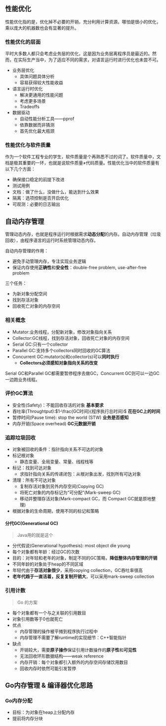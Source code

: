 ## 性能优化

性能优化指的是，优化掉不必要的开销，充分利用计算资源。哪怕是很小的优化，乘以庞大的机器数也会有显著的提升。

### 性能优化的层面

平时大多数人都只会考虑业务层的优化，这是因为业务层离程序员是最近的。然而，在实际生产当中，为了适应不同的需求，对语言运行时进行优化也未尝不可。

- 业务层优化
	- 具体问题具体分析
	- 容易获得较大性能收益
- 语言运行时优化
	- 解决更通用的性能问题
	- 考虑更多场景
	- Tradeoffs
- 数据驱动
	- 自动性能分析工具——pprof
	- 依靠数据而非猜测
	- 首先优化最大瓶颈

### 性能优化与软件质量

作为一个软件工程专业的学生，软件质量是个再熟悉不过的词了。软件质量中，文档是极其重要的一环，也就是说软件质量≠代码质量。性能优化当中的软件质量有以下几个方面：

- 确保接口稳定的前提下改进
- 测试用例
- 文档：做了什么，没做什么，能达到什么效果
- 隔离：选项控制是否开启优化
- 可观测：必要的日志输出

## 自动内存管理

管理动态内存，也就是程序运行时根据需求**动态分配**的内存。自动内存管理（垃圾回收），由程序语言的运行时系统管理动态内存。

自动内存管理的作用：
- 避免手动管理内存，专注实现业务逻辑
- 保证内存使用**正确性**和**安全性**：double-free problem, use-after-free problem

三个任务：
- 为新对象分配空间
- 找到存活对象
- 回收死亡对象的内存空间

### 相关概念

- Mutator:业务线程，分配新对象，修改对象指向关系
- Collector:GC线程，找到存活对象，回收死亡对象的内存空间
- Serial GC:只有一个collector
- Parallel GC:支持多个collectors同时回收的GC算法
- Concurrent GC:mutator(s)和collector(s)可以**同时执行**
	- **Collectors必须感知对象指向关系的改变**

Serial GC和Parallel GC都需要暂停程序去做GC，Concurrent GC则可以一边GC一边跑业务线程。

### 评价GC算法

- 安全性(Safety)：不能回收存活的对象 **基本要求**
- 吞吐率(Throughtput):$1-\frac{GC时间}{程序执行总时间}$ **花在GC上的时间**
- 暂停时间(Pause time): stop the world (STW) **业务是否感知**
- 内存开销(Space overhead) **GC元数据开销**

### 追踪垃圾回收

- 对象被回收的条件：指针指向关系不可达的对象
- 标记根对象
	- 静态变量、全局变量、常量、线程栈等
- 标记：找到可达对象
	- 求指针指向关系的传递闭包：从根对象出发，找到所有可达对象
- 清理：所有不可达对象
	- 复制存活对象到另外内存空间(Copying GC)
	- 将死亡对象的内存标记为“可分配”(Mark-sweep GC)
	- 移动并整理存活对象(Mark-compact GC，而 Compact GC就是原地整理)
- 根据对象的生命周期，使用不同的标记和策略

#### 分代GC(Generational GC)

> Java用的就是这个

- 分代假说(Generational hypothesis): most object die young
- 每个对象都有年龄：经过GC的次数
- 目的：对年轻和老年的对象，制定不同的GC策略，**降低整体内存管理的开销**
- 不同年龄的对象处于heap的不同区域
- 年轻代由于**存活对象很少**，采用copying collection，GC吞吐率很高
- **老年代趋于一直活着，反复复制开销大**，可以采用mark-sweep collection

### 引用计数

> Go 的方案

- 每个对象都有一个与之关联的引用数目
- 对象引用数等于0也就死亡
- 优点
	- 内存管理的操作被平摊到程序执行过程中
	- 内存管理不需要了解runtime的实现细节：C++智能指针
- 缺点
	- 开销较大，需要**原子操作**保证引用计数操作的**原子性**和**可见性**
	- 无法回收环形数据结构——weak reference
	- 内存开销：每个对象都引入额外的内存空间存储饮用数目
	- 回收内存时依然可能引发暂停

## Go内存管理 & 编译器优化思路

### Go内存分配

- 目标：为对象在heap上分配内存
- 提前将内存分块
